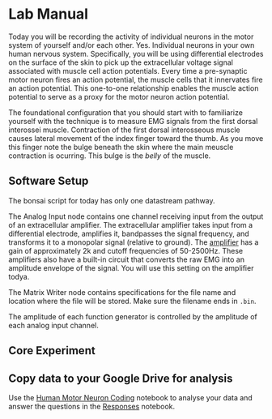 # Lab Manual

Today you will be recording the activity of individual neurons in the motor system of yourself and/or each other. Yes. Individual neurons in your own human nervous system. Specifically, you will be using differential electrodes on the surface of the skin to pick up the extracellular voltage signal associated with muscle cell action potentials. Every time a pre-synaptic motor neuron fires an action potential, the muscle cells that it innervates fire an action potential. This one-to-one relationship enables the muscle action potential to serve as a proxy for the motor neuron action potential. 

The foundational configuration that you should start with to familiarize yourself with the technique is to measure EMG signals from the first dorsal interossei muscle. Contraction of the first dorsal interosseous muscle causes lateral movement of the index finger toward the thumb. As you move this finger note the bulge beneath the skin where the main meuscle contraction is ocurring. This bulge is the *belly* of the muscle. 

## Software Setup
The bonsai script for today has only one datastream pathway. 

The Analog Input node contains one channel receiving input from the output of an extracellular amplifier. The extracellular amplifier takes input from a differential electrode, amplifies it, bandpasses the signal frequency, and transforms it to a monopolar signal (relative to ground). The [amplifier](https://backyardbrains.com/products/files/EMGSpikerShield.SMD.V2.61.pdf) has a gain of approximately 2k and cutoff frequencies of 50-2500Hz. These amplifiers also have a built-in circuit that converts the raw EMG into an amplitude envelope of the signal. You will use this setting on the amplifier todya. 

The Matrix Writer node contains specifications for the file name and location where the file will be stored. Make sure the filename ends in ```.bin```.


The amplitude of each function generator is controlled by the amplitude of each analog input channel. 

## Core Experiment


## Copy data to your Google Drive for analysis
Use the [Human Motor Neuron Coding](../week-10/Human-Motor-Neuron-Coding.ipynb) notebook to analyse your data and answer the questions in the [Responses](../week-10/Human-Motor-Neuron-Coding_Responses.ipynb) notebook.

